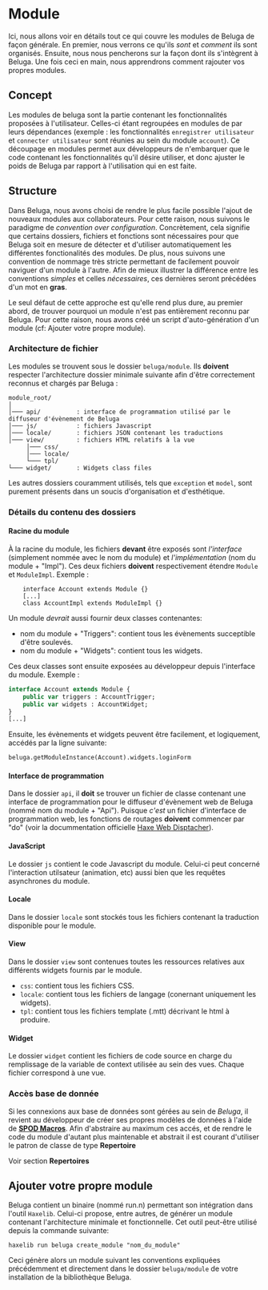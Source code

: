 Module
======

Ici, nous allons voir en détails tout ce qui couvre les modules de Beluga de façon générale. En premier, nous verrons ce qu'ils _sont_ et _comment_ ils sont organisés. Ensuite, nous nous pencherons sur la façon dont ils s'intègrent à Beluga. Une fois ceci en main, nous apprendrons comment rajouter vos propres modules.

## Concept

Les modules de beluga sont la partie contenant les fonctionnalités proposées à l'utilisateur. Celles-ci étant regroupées en modules de par leurs dépendances (exemple : les fonctionnalités `enregistrer utilisateur` et `connecter utilisateur` sont réunies au sein du module `account`).
Ce découpage en modules permet aux développeurs de n'embarquer que le code contenant les fonctionnalités qu'il désire utiliser, et donc ajuster le poids de Beluga par rapport à l'utilisation qui en est faite.

## Structure

Dans Beluga, nous avons choisi de rendre le plus facile possible l'ajout de nouveaux modules aux collaborateurs. Pour cette raison, nous suivons le paradigme de _convention over configuration_. Concrètement, cela signifie que certains dossiers, fichiers et fonctions sont nécessaires pour que Beluga soit en mesure de détecter et d'utiliser automatiquement les différentes fonctionalités des modules.
De plus, nous suivons une convention de nommage très stricte permettant de facilement pouvoir naviguer d'un module à l'autre. Afin de mieux illustrer la différence entre les conventions _simples_ et celles _nécessaires_, ces dernières seront précédées d'un mot en __gras__. 

Le seul défaut de cette approche est qu'elle rend plus dure, au premier abord, de trouver pourquoi un module n'est pas entièrement reconnu par Beluga. Pour cette raison, nous avons créé un script d'auto-génération d'un module (cf: Ajouter votre propre module).

### Architecture de fichier

Les modules se trouvent sous le dossier `beluga/module`. Ils __doivent__ respecter l'architecture dossier minimale suivante afin d'être correctement reconnus et chargés par Beluga :

``` 
module_root/
│
│─── api/          : interface de programmation utilisé par le diffuseur d'évènement de Beluga
│─── js/           : fichiers Javascript
│─── locale/       : fichiers JSON contenant les traductions
│─── view/         : fichiers HTML relatifs à la vue
     │─── css/
     │─── locale/
     └─── tpl/
└─── widget/       : Widgets class files
```
Les autres dossiers couramment utilisés, tels que `exception` et `model`, sont purement présents dans un soucis d'organisation et d'esthétique.

### Détails du contenu des dossiers

#### Racine du module

À la racine du module, les fichiers __devant__ être exposés sont *l'interface* (simplement nommée avec le nom du module) et *l'implémentation* (nom du module + "Impl"). Ces deux fichiers **doivent** respectivement étendre `Module` et `ModuleImpl`.
Exemple :

```
    interface Account extends Module {}
    [...]
    class AccountImpl extends ModuleImpl {}
```
Un module *devrait* aussi fournir deux classes contenantes:
- nom du module + "Triggers": contient tous les évènements succeptible d'être soulevés.
- nom du module + "Widgets": contient tous les widgets.

Ces deux classes sont ensuite exposées au développeur depuis l'interface du module. Exemple :
```haxe
interface Account extends Module {
    public var triggers : AccountTrigger;
    public var widgets : AccountWidget;
}
[...]
```

Ensuite, les évènements et widgets peuvent être facilement, et logiquement, accédés par la ligne suivante:

```haxe
beluga.getModuleInstance(Account).widgets.loginForm
```

#### Interface de programmation

Dans le dossier `api`, il **doit** se trouver un fichier de classe contenant une interface de programmation pour le diffuseur d'évènement web de Beluga (nommé nom du module + "Api"). Puisque *c'est* un fichier d'interface de programmation web, les fonctions de routages __doivent__ commencer par "do" (voir la docummentation officielle [Haxe Web Disptacher](http://old.haxe.org/manual/dispatch#why-actions-are-prefixed-with-do)).

#### JavaScript

Le dossier `js` contient le code Javascript du module. Celui-ci peut concerné l'interaction utilsateur (animation, etc) aussi bien que les requêtes asynchrones du module.

#### Locale

Dans le dossier `locale` sont stockés tous les fichiers contenant la traduction disponible pour le module.

#### View

Dans le dossier `view` sont contenues toutes les ressources relatives aux différents widgets fournis par le module.
- `css`: contient tous les fichiers CSS.
- `locale`: contient tous les fichiers de langage (conernant uniquement les widgets).
- `tpl`: contient tous les fichiers template (.mtt) décrivant le html à produire.

#### Widget

Le dossier `widget` contient les fichiers de code source en charge du remplissage de la variable de context utilisée au sein des vues. Chaque fichier correspond à une vue. 

### Accès base de donnée

Si les connexions aux base de données sont gérées au sein de *Beluga*, il revient au développeur de créer ses propres modèles de données
à l'aide de [__SPOD Macros__](http://old.haxe.org/manual/spod). Afin d'abstraire au maximum ces accés, et de rendre le code du
module d'autant plus maintenable et abstrait il est courant d'utiliser le patron de classe de type __Repertoire__

Voir section __Repertoires__

## Ajouter votre propre module

Beluga contient un binaire (nommé run.n) permettant son intégration dans l'outil `Haxelib`. Celui-ci propose, entre autres, de générer un module contenant l'architecture minimale et fonctionnelle.
Cet outil peut-être utilisé depuis la commande suivante:

`haxelib run beluga create_module "nom_du_module"`

Ceci génère alors un module suivant les conventions expliquées précédemment et directement dans le dossier `beluga/module` de votre installation de la bibliothèque Beluga.